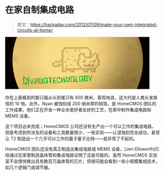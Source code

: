 # 在家自制集成电路

> 原文：<https://hackaday.com/2012/07/09/make-your-own-integrated-circuits-at-home/>

![](img/c8b1c7b2d2cde80af2aec9f1a4eba8e1.png "nyan")

你在上面看到的那只猫从头到尾只有 600 微米。客观地说，这大约是人类头发直径的 10 倍。此外，Nyan 被蚀刻成 200 纳米厚的铜箔，是 HomeCMOS 团队的工作成果，他们正在开发一种业余爱好者友好的工艺，在家中制作集成电路和 MEMS 设备。

这个项目远未完成；HomeCMOS 公司还没有生产出一个可以工作的集成电路，但是考虑到所涉及的设备和工具数量很少，一些实验——让湿蚀刻完全成功，甚至让 T2 制造出一个几乎可以工作的量子量子比特——是非常了不起的。

HomeCMOS 团队还没有真正制造出集成电路或 MEMS 设备，[Jeri Ellsworth]已经通过在家里制造晶体管和集成电路证明了这是可能的。虽然 HomeCMOS 实验室不会很快推出具有数百万晶体管的芯片，但很可能会看到一些小规模集成技术，如几个逻辑门或调节器。